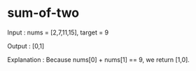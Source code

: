 # sum-of-two

Input : nums = [2,7,11,15], target = 9

Output : [0,1]

Explanation : Because nums[0] + nums[1] == 9, we return [1,0].
